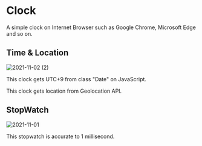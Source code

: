 # Clock

A simple clock on Internet Browser such as Google Chrome, Microsoft Edge and so on.

## Time & Location

![2021-11-02 (2)](https://user-images.githubusercontent.com/89633058/139833717-1b18efd8-0ba6-4e8f-ab5c-1057fc5e045a.png)

This clock gets UTC+9 from class "Date" on JavaScript.


This clock gets location from Geolocation API.

## StopWatch

![2021-11-01](https://user-images.githubusercontent.com/89633058/139833720-26ec456d-a338-4f9d-a978-25039543c5ef.png)

This stopwatch is accurate to 1 millisecond.